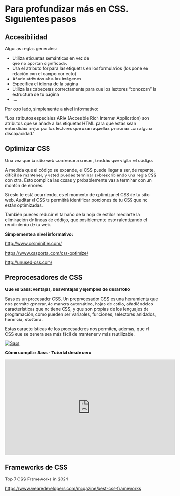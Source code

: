 # Para profundizar más en CSS. Siguientes pasos

## Accesibilidad

Algunas reglas generales:

- Utiliza etiquetas semánticas en vez de <div> que no aportan significado.
- Usa el atributo for para las etiquetas en los formularios (los pone en relación con el campo correcto)
- Añade atributos alt a las imágenes 
- Especifica el idioma de la página
- Utiliza las cabeceras correctamente para que los lectores “conozcan” la estructura de tu página
- ….

Por otro lado, simplemente a nivel informativo:

“Los atributos especiales ARIA (Accesible Rich Internet Application) son atributos que se añade a las etiquetas HTML para que éstas sean entendidas mejor por los lectores que usan aquellas personas con alguna discapacidad."

## Optimizar CSS

Una vez que tu sitio web comience a crecer, tendrás que vigilar el código. 

A medida que el código se expande, el CSS puede llegar a ser, de repente, difícil de mantener, y usted puedes terminar sobrescribiendo una regla CSS con otra. Esto complica las cosas y probablemente vas a terminar con un montón de errores.

Si esto te está ocurriendo, es el momento de optimizar el CSS de tu sitio web. Auditar el CSS te permitirá identificar porciones de tu CSS que no están optimizadas. 

También puedes reducir el tamaño de la hoja de estilos mediante la eliminación de líneas de código, que posiblemente esté ralentizando el rendimiento de tu web.

**Simplemente a nivel informativo:**

http://www.cssminifier.com/

https://www.cssportal.com/css-optimize/

http://unused-css.com/

## Preprocesadores de CSS

**Qué es Sass: ventajas, desventajas y ejemplos de desarrollo**

Sass es un procesador CSS. Un preprocesador CSS es una herramienta que nos permite generar, de manera automática, hojas de estilo, añadiéndoles características que no tiene CSS, y que son propias de los lenguajes de programación, como pueden ser variables, funciones, selectores anidados, herencia, etcétera.

Estas características de los procesadores nos permiten, además, que el CSS que se genera sea más fácil de mantener y más reutilizable.

[![Sass](https://img.youtube.com/vi/uhvKSTQd06k/0.jpg)](https://www.youtube.com/watch?v=uhvKSTQd06k)



**Cómo compilar Sass - Tutorial desde cero**

<iframe width="560" height="315" src="https://www.youtube.com/embed/ZTbUtp7RhrQ?si=FbcJ-Na_vBxKLFIw" title="YouTube video player" frameborder="0" allow="accelerometer; autoplay; clipboard-write; encrypted-media; gyroscope; picture-in-picture; web-share" allowfullscreen></iframe>


## Frameworks de CSS

Top 7 CSS Frameworks in 2024

https://www.wearedevelopers.com/magazine/best-css-frameworks
